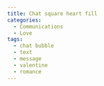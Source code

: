 ```yaml
---
title: Chat square heart fill
categories:
  - Communications
  - Love
tags:
  - chat bubble
  - text
  - message
  - valentine
  - romance
---
```

